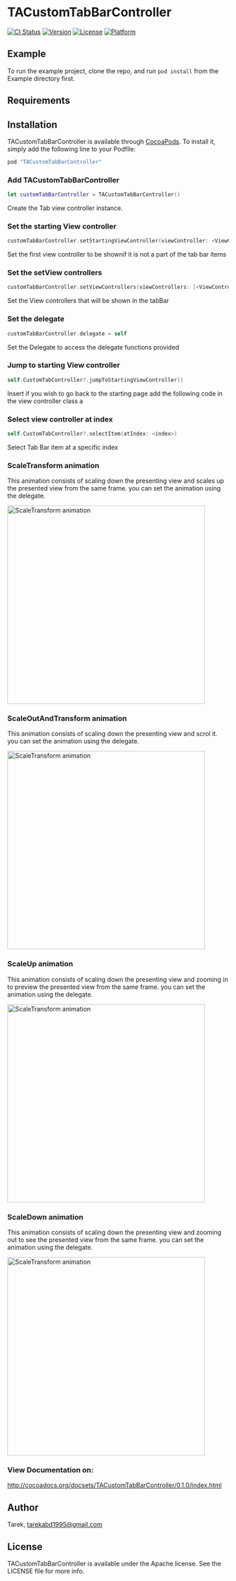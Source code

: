 # TACustomTabBarController

[![CI Status](http://img.shields.io/travis/Tarek/TACustomTabBarController.svg?style=flat)](https://travis-ci.org/Tarek/TACustomTabBarController)
[![Version](https://img.shields.io/cocoapods/v/TACustomTabBarController.svg?style=flat)](http://cocoapods.org/pods/TACustomTabBarController)
[![License](https://img.shields.io/cocoapods/l/TACustomTabBarController.svg?style=flat)](http://cocoapods.org/pods/TACustomTabBarController)
[![Platform](https://img.shields.io/cocoapods/p/TACustomTabBarController.svg?style=flat)](http://cocoapods.org/pods/TACustomTabBarController)

## Example

To run the example project, clone the repo, and run `pod install` from the Example directory first.

## Requirements

## Installation

TACustomTabBarController is available through [CocoaPods](http://cocoapods.org). To install
it, simply add the following line to your Podfile:

```swift
pod "TACustomTabBarController"
```
### Add TACustomTabBarController
```swift
let customTabBarController = TACustomTabBarController() 
```
Create the Tab view controller instance.

### Set the starting View controller
```swift
customTabBarController.setStartingViewController(viewController: <ViewController>)
```
Set the first view controller to be shownif it is not a part of the tab bar items

### Set the setView controllers
```swift
customTabBarController.setViewControllers(viewControllers: [<ViewController>,<ViewController>])
```
Set the View controllers that will be shown in the tabBar
### Set the delegate
```swift
customTabBarController.delegate = self

```
Set the Delegate to access the delegate functions provided

### Jump to starting View controller
```swift
self.CustomTabController?.jumpToStartingViewController()
```
Insert if you wish to go back to the starting page add the following code in the view controller class a

### Select view controller at index
```swift
self.CustomTabController?.selectItem(atIndex: <index>)
```
Select Tab Bar item at a specific index

### ScaleTransform animation
This animation consists of scaling down the presenting view and scales up the presented view from the same frame.
you can set the animation using the delegate.

<img src ='https://github.com/tarekabdallah/TACustomTabBarController/blob/master/resources/ScaleTransform.gif'
alt="ScaleTransform animation" width='450'>

### ScaleOutAndTransform animation
This animation consists of scaling down the presenting view and scrol it.
you can set the animation using the delegate.

<img src ='https://github.com/tarekabdallah/TACustomTabBarController/blob/master/resources/scaleOutAndScroll.gif'
alt="ScaleTransform animation" width='450'>

### ScaleUp animation
This animation consists of scaling down the presenting view and zooming in to preview the presented view from the same frame.
you can set the animation using the delegate.

<img src ='https://github.com/tarekabdallah/TACustomTabBarController/blob/master/resources/scaleUp.gif'
alt="ScaleTransform animation" width='450'>

### ScaleDown animation
This animation consists of scaling down the presenting view and zooming out to see the presented view from the same frame.
you can set the animation using the delegate.

<img src ='https://github.com/tarekabdallah/TACustomTabBarController/blob/master/resources/scaleDown.gif'
alt="ScaleTransform animation" width='450'>

### View Documentation on:
http://cocoadocs.org/docsets/TACustomTabBarController/0.1.0/index.html

## Author

Tarek, tarekabd1995@gmail.com

## License

TACustomTabBarController is available under the Apache license. See the LICENSE file for more info.
